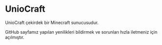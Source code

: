 # UnioCraft
UnioCraft çekirdek bir Minecraft sunucusudur.

GitHub sayfamız yapılan yenilikleri bildirmek ve sorunları hızla iletmeniz için açılmıştır.
